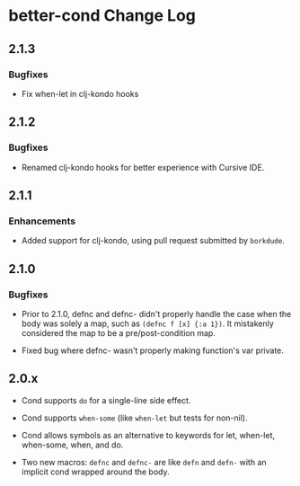 # better-cond Change Log

## 2.1.3

### Bugfixes

* Fix when-let in clj-kondo hooks

## 2.1.2

### Bugfixes

* Renamed clj-kondo hooks for better experience with Cursive IDE.

## 2.1.1

### Enhancements

* Added support for clj-kondo, using pull request submitted by `borkdude`.

## 2.1.0

### Bugfixes

* Prior to 2.1.0, defnc and defnc- didn't properly handle the case when the body was solely a map, such as `(defnc f [x] {:a 1})`. It mistakenly considered the map to be a pre/post-condition map.

* Fixed bug where defnc- wasn't properly making function's var private.

## 2.0.x

* Cond supports `do` for a single-line side effect.

* Cond supports `when-some` (like `when-let` but tests for non-nil).

* Cond allows symbols as an alternative to keywords for let, when-let, when-some, when, and do.

* Two new macros: `defnc` and `defnc-` are like `defn` and `defn-` with an implicit cond wrapped around the body.
